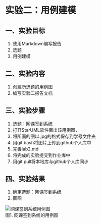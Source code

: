 # 实验二：用例建模

## 一、实验目标

1. 使用Markdown编写报告
2. 选题
3. 用例建模

## 二、实验内容

1. 创建所选题的用例图
2. 编写实验二报告文档

## 三、实验步骤

1. 选题：网课签到系统
2. 打开StarUML软件画出该用例图，
3. 将所画的图以.jpg的格式保存到学号文件夹
4. 用git bash将图片上传到github个人库中
5. 完善lab2.md
6. 将完成的实验提交到作业库中
7. 用git pull将本地库与github个人库同步

## 四、实验结果

1. 确定选题：网课签到系统
2. 画图

![网课签到系统用例图](./UML_02.jpg)  
图1. 网课签到系统的用例图
